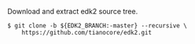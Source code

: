 Download and extract edk2 source tree.

```
$ git clone -b ${EDK2_BRANCH:-master} --recursive \
    https://github.com/tianocore/edk2.git
```
